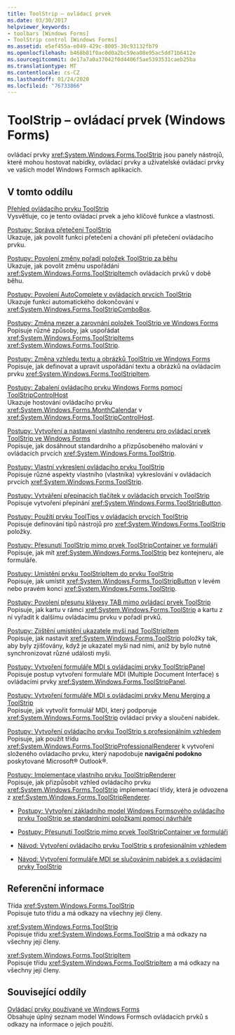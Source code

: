 ```yaml
---
title: ToolStrip – ovládací prvek
ms.date: 03/30/2017
helpviewer_keywords:
- toolbars [Windows Forms]
- ToolStrip control [Windows Forms]
ms.assetid: e5ef455a-e049-429c-8005-30c93132fb79
ms.openlocfilehash: b468b81f0ac0d0a2bc59ea08e95ac5dd71b6412e
ms.sourcegitcommit: de17a7a0a37042f0d4406f5ae5393531caeb25ba
ms.translationtype: MT
ms.contentlocale: cs-CZ
ms.lasthandoff: 01/24/2020
ms.locfileid: "76733866"
---
```

# <a name="toolstrip-control-windows-forms"></a>ToolStrip – ovládací prvek (Windows Forms)
ovládací prvky <xref:System.Windows.Forms.ToolStrip> jsou panely nástrojů, které mohou hostovat nabídky, ovládací prvky a uživatelské ovládací prvky ve vašich model Windows Formsch aplikacích.  
  
## <a name="in-this-section"></a>V tomto oddílu  
 [Přehled ovládacího prvku ToolStrip](toolstrip-control-overview-windows-forms.md)  
 Vysvětluje, co je tento ovládací prvek a jeho klíčové funkce a vlastnosti.  
  
 [Postupy: Správa přetečení ToolStrip](how-to-manage-toolstrip-overflow-in-windows-forms.md)  
 Ukazuje, jak povolit funkci přetečení a chování při přetečení ovládacího prvku.  
  
 [Postupy: Povolení změny pořadí položek ToolStrip za běhu](how-to-enable-reordering-of-toolstrip-items-at-run-time-in-windows-forms.md)  
 Ukazuje, jak povolit změnu uspořádání <xref:System.Windows.Forms.ToolStripItem>ch ovládacích prvků v době běhu.  
  
 [Postupy: Povolení AutoComplete v ovládacích prvcích ToolStrip](how-to-enable-autocomplete-in-toolstrip-controls-in-windows-forms.md)  
 Ukazuje funkci automatického dokončování v <xref:System.Windows.Forms.ToolStripComboBox>.  
  
 [Postupy: Změna mezer a zarovnání položek ToolStrip ve Windows Forms](how-to-change-the-spacing-and-alignment-of-toolstrip-items-in-windows-forms.md)  
 Popisuje různé způsoby, jak uspořádat <xref:System.Windows.Forms.ToolStripItem>s <xref:System.Windows.Forms.ToolStrip>.  
  
 [Postupy: Změna vzhledu textu a obrázků ToolStrip ve Windows Forms](how-to-change-the-appearance-of-toolstrip-text-and-images-in-windows-forms.md)  
 Popisuje, jak definovat a upravit uspořádání textu a obrázků na ovládacím prvku <xref:System.Windows.Forms.ToolStripItem>.  
  
 [Postupy: Zabalení ovládacího prvku Windows Forms pomocí ToolStripControlHost](how-to-wrap-a-windows-forms-control-with-toolstripcontrolhost.md)  
 Ukazuje hostování ovládacího prvku <xref:System.Windows.Forms.MonthCalendar> v <xref:System.Windows.Forms.ToolStripControlHost>.  
  
 [Postupy: Vytvoření a nastavení vlastního rendereru pro ovládací prvek ToolStrip ve Windows Forms](create-and-set-a-custom-renderer-for-the-toolstrip-control-in-wf.md)  
 Popisuje, jak dosáhnout standardního a přizpůsobeného malování v ovládacích prvcích <xref:System.Windows.Forms.ToolStrip>.  
  
 [Postupy: Vlastní vykreslení ovládacího prvku ToolStrip](how-to-custom-draw-a-toolstrip-control.md)  
 Popisuje různé aspekty vlastního (vlastníka) vykreslování v ovládacích prvcích <xref:System.Windows.Forms.ToolStrip>.  
  
 [Postupy: Vytváření přepínacích tlačítek v ovládacích prvcích ToolStrip](how-to-create-toggle-buttons-in-toolstrip-controls.md)  
 Popisuje vytvoření přepínání <xref:System.Windows.Forms.ToolStripButton>.  
  
 [Postupy: Použití prvku ToolTips v ovládacích prvcích ToolStrip](how-to-use-tooltips-in-toolstrip-controls.md)  
 Popisuje definování tipů nástrojů pro <xref:System.Windows.Forms.ToolStrip> položky.  
  
 [Postupy: Přesunutí ToolStrip mimo prvek ToolStripContainer ve formuláři](how-to-move-a-toolstrip-out-of-a-toolstripcontainer-onto-a-form.md)  
 Popisuje, jak mít <xref:System.Windows.Forms.ToolStrip> bez kontejneru, ale formuláře.  
  
 [Postupy: Umístění prvku ToolStripItem do prvku ToolStrip](how-to-position-a-toolstripitem-on-a-toolstrip.md)  
 Popisuje, jak umístit <xref:System.Windows.Forms.ToolStripButton> v levém nebo pravém konci <xref:System.Windows.Forms.ToolStrip>.  
  
 [Postupy: Povolení přesunu klávesy TAB mimo ovládací prvek ToolStrip](how-to-enable-the-tab-key-to-move-out-of-a-toolstrip-control.md)  
 Popisuje, jak kartu v rámci <xref:System.Windows.Forms.ToolStrip> a kartu z ní vyřadit k dalšímu ovládacímu prvku v pořadí prvků.  
  
 [Postupy: Zjištění umístění ukazatele myši nad ToolStripItem](how-to-detect-when-the-mouse-pointer-is-over-a-toolstripitem.md)  
 Popisuje, jak nastavit <xref:System.Windows.Forms.ToolStrip> položky tak, aby byly zjišťovány, když je ukazatel myši nad nimi, aniž by bylo nutné synchronizovat různé události myši.  
  
 [Postupy: Vytvoření formuláře MDI s ovládacími prvky ToolStripPanel](how-to-create-an-mdi-form-with-toolstrippanel-controls.md)  
 Popisuje postup vytvoření formuláře MDI (Multiple Document Interface) s ovládacími prvky <xref:System.Windows.Forms.ToolStripPanel>.  
  
 [Postupy: Vytvoření formuláře MDI s ovládacími prvky Menu Merging a ToolStrip](how-to-create-an-mdi-form-with-menu-merging-and-toolstrip-controls.md)  
 Popisuje, jak vytvořit formulář MDI, který podporuje <xref:System.Windows.Forms.ToolStrip> ovládací prvky a sloučení nabídek.  
  
 [Postupy: Vytvoření ovládacího prvku ToolStrip s profesionálním vzhledem](how-to-create-a-professionally-styled-toolstrip-control.md)  
 Popisuje, jak použít třídu <xref:System.Windows.Forms.ToolStripProfessionalRenderer> k vytvoření složeného ovládacího prvku, který napodobuje **navigační podokno** poskytované Microsoft® Outlook®.  
  
 [Postupy: Implementace vlastního prvku ToolStripRenderer](how-to-implement-a-custom-toolstriprenderer.md)  
 Popisuje, jak přizpůsobit vzhled ovládacího prvku <xref:System.Windows.Forms.ToolStrip> implementací třídy, která je odvozena z <xref:System.Windows.Forms.ToolStripRenderer>.  
  
- [Postupy: Vytvoření základního model Windows Formsového ovládacího prvku ToolStrip se standardními položkami pomocí návrháře](create-a-basic-wf-toolstrip-with-standard-items-using-the-designer.md)  
  
- [Postupy: Přesunutí ToolStrip mimo prvek ToolStripContainer ve formuláři](how-to-move-a-toolstrip-out-of-a-toolstripcontainer-onto-a-form.md)  
  
- [Návod: Vytvoření ovládacího prvku ToolStrip s profesionálním vzhledem](walkthrough-creating-a-professionally-styled-toolstrip-control.md)  
  
- [Návod: Vytvoření formuláře MDI se slučováním nabídek a s ovládacími prvky ToolStrip](walkthrough-creating-an-mdi-form-with-menu-merging-and-toolstrip-controls.md)  
  
## <a name="reference"></a>Referenční informace  
 Třída <xref:System.Windows.Forms.ToolStrip>  
 Popisuje tuto třídu a má odkazy na všechny její členy.  
  
 <xref:System.Windows.Forms.ToolStrip>  
 Popisuje třídu <xref:System.Windows.Forms.ToolStrip> a má odkazy na všechny její členy.  
  
 <xref:System.Windows.Forms.ToolStripItem>  
 Popisuje třídu <xref:System.Windows.Forms.ToolStripItem> a má odkazy na všechny její členy.  
  
## <a name="related-sections"></a>Související oddíly  
 [Ovládací prvky používané ve Windows Forms](controls-to-use-on-windows-forms.md)  
 Obsahuje úplný seznam model Windows Formsch ovládacích prvků s odkazy na informace o jejich použití.
